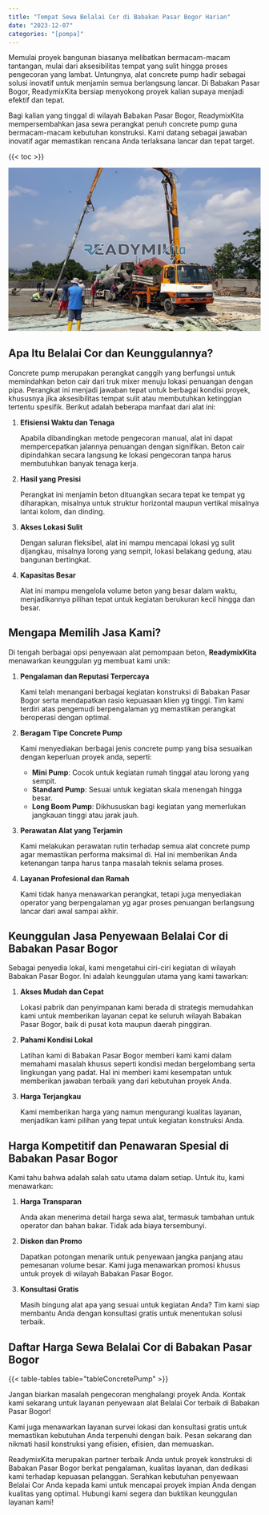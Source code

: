 ```yaml
---
title: "Tempat Sewa Belalai Cor di Babakan Pasar Bogor Harian"
date: "2023-12-07"
categories: "[pompa]"
---
```


Memulai proyek bangunan biasanya melibatkan bermacam-macam tantangan, mulai dari aksesibilitas tempat yang sulit hingga proses pengecoran yang lambat. Untungnya, alat concrete pump hadir sebagai solusi inovatif untuk menjamin semua berlangsung lancar. Di Babakan Pasar Bogor, ReadymixKita bersiap menyokong proyek kalian supaya menjadi efektif dan tepat.

Bagi kalian yang tinggal di wilayah Babakan Pasar Bogor, ReadymixKita mempersembahkan jasa sewa perangkat penuh concrete pump guna bermacam-macam kebutuhan konstruksi. Kami datang sebagai jawaban inovatif agar memastikan rencana Anda terlaksana lancar dan tepat target.

{{< toc >}}

![Tempat Sewa Belalai Cor di Babakan Pasar Bogor Harian](/images/pompa/sewa-pompa-10.jpg)

## Apa Itu Belalai Cor dan Keunggulannya?

Concrete pump merupakan perangkat canggih yang berfungsi untuk memindahkan beton cair dari truk mixer menuju lokasi penuangan dengan pipa. Perangkat ini menjadi jawaban tepat untuk berbagai kondisi proyek, khususnya jika aksesibilitas tempat sulit atau membutuhkan ketinggian tertentu spesifik. Berikut adalah beberapa manfaat dari alat ini:

1. **Efisiensi Waktu dan Tenaga**

   Apabila dibandingkan metode pengecoran manual, alat ini dapat mempercepatkan jalannya penuangan dengan signifikan. Beton cair dipindahkan secara langsung ke lokasi pengecoran tanpa harus membutuhkan banyak tenaga kerja.

2. **Hasil yang Presisi**

   Perangkat ini menjamin beton dituangkan secara tepat ke tempat yg diharapkan, misalnya untuk struktur horizontal maupun vertikal misalnya lantai kolom, dan dinding.

3. **Akses Lokasi Sulit**

   Dengan saluran fleksibel, alat ini mampu mencapai lokasi yg sulit dijangkau, misalnya lorong yang sempit, lokasi belakang gedung, atau bangunan bertingkat.

4. **Kapasitas Besar**

   Alat ini mampu mengelola volume beton yang besar dalam waktu, menjadikannya pilihan tepat untuk kegiatan berukuran kecil hingga dan besar.

## Mengapa Memilih Jasa Kami?

Di tengah berbagai opsi penyewaan alat pemompaan beton, **ReadymixKita** menawarkan keunggulan yg membuat kami unik:

1. **Pengalaman dan Reputasi Terpercaya**

   Kami telah menangani berbagai kegiatan konstruksi di Babakan Pasar Bogor serta mendapatkan rasio kepuasaan klien yg tinggi. Tim kami terdiri atas pengemudi berpengalaman yg memastikan perangkat beroperasi dengan optimal.

2. **Beragam Tipe Concrete Pump**

   Kami menyediakan berbagai jenis concrete pump yang bisa sesuaikan dengan keperluan proyek anda, seperti:
   - **Mini Pump**: Cocok untuk kegiatan rumah tinggal atau lorong yang sempit.
   - **Standard Pump**: Sesuai untuk kegiatan skala menengah hingga besar.
   - **Long Boom Pump**: Dikhususkan bagi kegiatan yang memerlukan jangkauan tinggi atau jarak jauh.

3. **Perawatan Alat yang Terjamin**

   Kami melakukan perawatan rutin terhadap semua alat concrete pump agar memastikan performa maksimal di. Hal ini memberikan Anda ketenangan tanpa harus tanpa masalah teknis selama proses.

4. **Layanan Profesional dan Ramah**

   Kami tidak hanya menawarkan perangkat, tetapi juga menyediakan operator yang berpengalaman yg agar proses penuangan berlangsung lancar dari awal sampai akhir.

## Keunggulan Jasa Penyewaan Belalai Cor di Babakan Pasar Bogor

Sebagai penyedia lokal, kami mengetahui ciri-ciri kegiatan di wilayah Babakan Pasar Bogor. Ini adalah keunggulan utama yang kami tawarkan:

1. **Akses Mudah dan Cepat**

   Lokasi pabrik dan penyimpanan kami berada di strategis memudahkan kami untuk memberikan layanan cepat ke seluruh wilayah Babakan Pasar Bogor, baik di pusat kota maupun daerah pinggiran.

2. **Pahami Kondisi Lokal**

   Latihan kami di Babakan Pasar Bogor memberi kami kami dalam memahami masalah khusus seperti kondisi medan bergelombang serta lingkungan yang padat. Hal ini memberi kami kesempatan untuk memberikan jawaban terbaik yang dari kebutuhan proyek Anda.

3. **Harga Terjangkau**

   Kami memberikan harga yang namun mengurangi kualitas layanan, menjadikan kami pilihan yang tepat untuk kegiatan konstruksi Anda.

## Harga Kompetitif dan Penawaran Spesial di Babakan Pasar Bogor

Kami tahu bahwa adalah salah satu utama dalam setiap. Untuk itu, kami menawarkan:

1. **Harga Transparan**

   Anda akan menerima detail harga sewa alat, termasuk tambahan untuk operator dan bahan bakar. Tidak ada biaya tersembunyi.

2. **Diskon dan Promo**

   Dapatkan potongan menarik untuk penyewaan jangka panjang atau pemesanan volume besar. Kami juga menawarkan promosi khusus untuk proyek di wilayah Babakan Pasar Bogor.

3. **Konsultasi Gratis**

   Masih bingung alat apa yang sesuai untuk kegiatan Anda? Tim kami siap membantu Anda dengan konsultasi gratis untuk menentukan solusi terbaik.

## Daftar Harga Sewa Belalai Cor di Babakan Pasar Bogor

{{< table-tables table="tableConcretePump" >}}

Jangan biarkan masalah pengecoran menghalangi proyek Anda. Kontak kami sekarang untuk layanan penyewaan alat Belalai Cor terbaik di Babakan Pasar Bogor!

Kami juga menawarkan layanan survei lokasi dan konsultasi gratis untuk memastikan kebutuhan Anda terpenuhi dengan baik. Pesan sekarang dan nikmati hasil konstruksi yang efisien, efisien, dan memuaskan.

ReadymixKita merupakan partner terbaik Anda untuk proyek konstruksi di Babakan Pasar Bogor berkat pengalaman, kualitas layanan, dan dedikasi kami terhadap kepuasan pelanggan. Serahkan kebutuhan penyewaan Belalai Cor Anda kepada kami untuk mencapai proyek impian Anda dengan kualitas yang optimal. Hubungi kami segera dan buktikan keunggulan layanan kami!